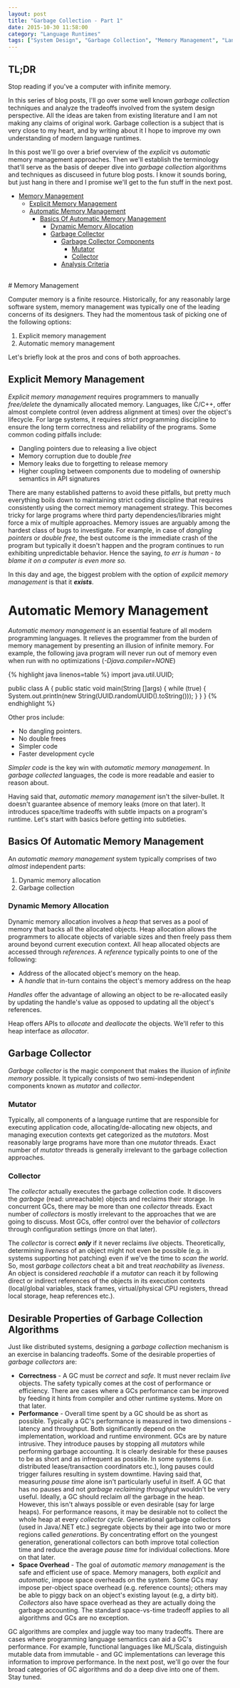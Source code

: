 ```yaml
---
layout: post
title: "Garbage Collection - Part 1"
date: 2015-10-30 11:58:00
category: "Language Runtimes"
tags: ["System Design", "Garbage Collection", "Memory Management", "Language Runtimes"]
---
```


## TL;DR
Stop reading if you've a computer with infinite memory.

In this series of blog posts, I'll go over some well known _garbage collection_ techniques and analyze the tradeoffs involved from the system design perspective. All the ideas are taken from existing literature and I am not making any claims of original work. Garbage collection is a subject that is very close to my heart, and by writing about it I hope to improve my own understanding of modern language runtimes.

In this post we'll go over a brief overview of the _explicit_ vs _automatic_ memory management approaches. Then we'll establish the terminology that'll serve as the basis of deeper dive into _garbage collection_ algorithms and techniques as discuseed in future blog posts. I know it sounds boring, but just hang in there and I promise we'll get to the fun stuff in the next post.
<br/>

* [Memory Management](#memory_management)
  * [Explicit Memory Management](#explicit_memory_management)
  * [Automatic Memory Management](#automatic_memory_management)
    * [Basics Of Automatic Memory Management](#the_basics)
      * [Dynamic Memory Allocation](#dynamic_memory_allocation)
      * [Garbage Collector](#gc)
        * [Garbage Collector Components](#gc_components)
          * [Mutator](#gc_mutator)
          * [Collector](#gc_collector)
        * [Analysis Criteria](#gc_analysis_criteria)

<br/>
# Memory Management <a name="memory_management"/>

Computer memory is a finite resource. Historically, for any reasonably large software system, memory management was typically one of the leading concerns of its designers. They had the momentous task of picking one of the following options:

1. Explicit memory management
2. Automatic memory management

Let's briefly look at the pros and cons of both approaches.

## Explicit Memory Management <a name="explicit_memory_management" />

_Explicit memory management_ requires programmers to manually _free/delete_ the dynamically allocated memory. Languages, like C/C++, offer almost complete control (even address alignment at times) over the object's lifecycle. For large systems, it requires _strict_ programming discipline to ensure the long term correctness and reliability of the programs. Some common coding pitfalls include:

* Dangling pointers due to releasing a live object
* Memory corruption due to double _free_
* Memory leaks due to forgetting to release memory
* Higher coupling between components due to modeling of ownership semantics in API signatures

There are many established patterns to avoid these pitfalls, but pretty much everything boils down to maintaining strict coding discipline that requires consistently using the correct memory management strategy. This becomes tricky for large programs where third party dependencies/libraries might force a mix of multiple approaches. Memory issues are arguably among the hardest class of bugs to investigate. For example, in case of _dangling pointers_ or _double free_, the best outcome is the immediate crash of the program but typically it doesn't happen and the program continues to run exhibiting unpredictable behavior. Hence the saying, _to err is human - to blame it on a computer is even more so._

In this day and age, the biggest problem with the option of _explicit memory management_ is that it _**exists**_.

# Automatic Memory Management <a name="automatic_memory_management" />

_Automatic memory management_ is an essential feature of all modern programming languages. It relieves the programmer from the burden of memory management by presenting an illusion of infinite memory. For example, the following java program will never run out of memory even when run with no optimizations (*-Djava.compiler=NONE*)

{% highlight java linenos=table %}
import java.util.UUID;

public class A {
    public static void main(String []args) {
        while (true) {
            System.out.println(new String(UUID.randomUUID().toString()));
        }
    }
}
{% endhighlight %}

Other pros include:

* No dangling pointers.
* No double frees
* Simpler code
* Faster development cycle

_Simpler code_ is the key win with _automatic memory management_. In _garbage collected_ languages, the code is more readable and easier to reason about.


Having said that, _automatic memory management_ isn't the silver-bullet. It doesn't guarantee absence of memory leaks (more on that later). It introduces space/time tradeoffs with subtle impacts on a program's runtime. Let's start with basics before getting into subtleties.

## Basics Of Automatic Memory Management <a name="the_basics"/>

An _automatic memory management_ system typically comprises of two _almost_ independent parts:

1. Dynamic memory allocation
2. Garbage collection

### Dynamic Memory Allocation <a name="dynamic_memory_allocation" />
Dynamic memory allocation involves a _heap_ that serves as a pool of memory that backs all the allocated objects. Heap allocation allows the programmers to allocate objects of variable sizes and then freely pass them around beyond current execution context. All heap allocated objects are accessed through _references_. A _reference_ typically points to one of the following:

* Address of the allocated object's memory on the heap.
* A _handle_ that in-turn contains the object's memory address on the heap

_Handles_ offer the advantage of allowing an object to be re-allocated easily by updating the handle's value as opposed to updating all the object's references.

Heap offers APIs to _allocate_ and _deallocate_ the objects. We'll refer to this heap interface as _allocator_.

## Garbage Collector <a name="gc"/>

_Garbage collector_ is the magic component that makes the illusion of _infinite memory_ possible. It typically consists of two semi-independent components known as _mutator_ and _collector_.

### Mutator <a name="gc_mutator"/>

Typically, all components of a language runtime that are responsible for executing application code, allocating/de-allocating new objects, and managing execution contexts get categorized as the _mutators_. Most reasonably large programs have more than one _mutator_ threads. Exact number of _mutator_ threads is generally irrelevant to the garbage collection approaches.

### Collector <a name="gc_collector" />

The _collector_ actually executes the garbage collection code. It discovers the _garbage_ (read: unreachable) objects and reclaims their storage. In concurrent GCs, there may be more than one _collector_ threads. Exact number of _collectors_ is mostly irrelevant to the approaches that we are going to discuss. Most GCs, offer control over the behavior of _collectors_ through configuration settings (more on that later).

The _collector_ is correct _**only**_ if it never reclaims _live_ objects. Theoretically, determining _liveness_ of an object might not even be possible (e.g. in systems supporting hot patching) even if we've the time to _scan the world_. So, most _garbage collectors_ cheat a bit and treat _reachability_ as _liveness_. An object is considered _reachable_ if a _mutator_ can reach it by following direct or indirect references of the objects in its execution contexts (local/global variables, stack frames, virtual/physical CPU registers, thread local storage, heap references etc.).

## Desirable Properties of Garbage Collection Algorithms

Just like distributed systems, designing a _garbage collection_ mechanism is an exercise in balancing tradeoffs. Some of the desirable properties of _garbage collectors_ are:

* **Correctness** - A GC must be _correct_ and _safe_. It must never reclaim _live_ objects. The safety typically comes at the cost of performance or efficiency. There are cases where a GCs performance can be improved by feeding it hints from compiler and other runtime systems. More on that later.
* **Performance** - Overall time spent by a GC should be as short as possible. Typically a GC's performance is measured in two dimensions - latency and throughput. Both significantly depend on the implementation, workload and runtime environment. GCs are by nature intrusive. They introduce pauses by stopping all _mutators_ while performing garbage accounting. It is clearly desirable for these pauses to be as short and as infrequent as possible. In some systems (i.e. distributed lease/transaction coordinators etc.), long pauses could trigger failures resulting in system downtime. Having said that, measuring _pause time_ alone isn't particularly useful in itself. A GC that has no pauses and not _garbage reclaiming throughput_ wouldn't be very useful. Ideally, a GC should reclaim _all_ the garbage in the heap. However, this isn't always possible or even desirable (say for large heaps). For performance reasons, it may be desirable not to collect the whole heap at every _collector cycle_. Generational garbage collectors (used in Java/.NET etc.) segregate objects by their age into two or more regions called _generations_. By concentrating effort on the youngest generation, generational collectors can both improve total collection time and reduce the average _pause time_ for individual collections. More on that later.
* **Space Overhead** - The goal of _automatic memory management_ is the safe and efficient use of space. Memory managers, both _explicit_ and _automatic_, impose space overheads on the system. Some GCs may impose per-object space overhead (e.g. reference counts); others may be able to piggy back on an object's existing layout (e.g, a dirty bit). _Collectors_ also have space overhead as they are actually doing the garbage accounting. The standard space-vs-time tradeoff applies to all algorithms and GCs are no exception.

GC algorithms are complex and juggle way too many tradeoffs. There are cases where programming language semantics can aid a GC's performance. For example, functional languages like ML/Scala, distinguish mutable data from immutable - and GC implementations can leverage this information to improve performance. In the next post, we'll go over the four broad categories of GC algorithms and do a deep dive into one of them. Stay tuned.